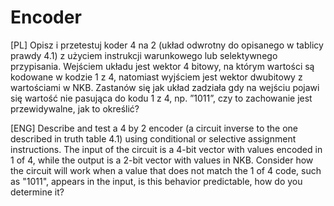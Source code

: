 # Encoder

[PL] Opisz i przetestuj koder 4 na 2 (układ odwrotny do opisanego w tablicy prawdy 4.1) z użyciem instrukcji warunkowego lub selektywnego przypisania. Wejściem układu jest wektor 4 bitowy, na którym wartości są kodowane w kodzie 1 z 4, natomiast wyjściem jest wektor dwubitowy z wartościami w NKB. Zastanów się jak układ zadziała gdy na wejściu pojawi się wartość nie pasująca do kodu 1 z 4, np. ”1011”, czy to zachowanie jest przewidywalne, jak to określić?

[ENG] Describe and test a 4 by 2 encoder (a circuit inverse to the one described in truth table 4.1) using conditional or selective assignment instructions. The input of the circuit is a 4-bit vector with values encoded in 1 of 4, while the output is a 2-bit vector with values in NKB. Consider how the circuit will work when a value that does not match the 1 of 4 code, such as "1011", appears in the input, is this behavior predictable, how do you determine it?

